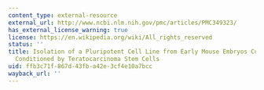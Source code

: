 ```yaml
---
content_type: external-resource
external_url: http://www.ncbi.nlm.nih.gov/pmc/articles/PMC349323/
has_external_license_warning: true
license: https://en.wikipedia.org/wiki/All_rights_reserved
status: ''
title: Isolation of a Pluripotent Cell Line from Early Mouse Embryos Cultured in Medium
  Conditioned by Teratocarcinoma Stem Cells
uid: ffb3c71f-867d-43fb-a42e-3cf4e10a7bcc
wayback_url: ''
---
```

